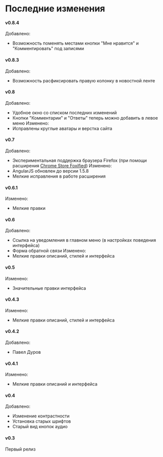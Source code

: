 # Последние изменения

#### v0.8.4
Добавлено:
* Возможность поменять местами кнопки "Мне нравится" и "Комментировать" под записями

#### v0.8.3
Добавлено:
* Возможность расфиксировать правую колонку в новостной ленте

#### v0.8
Добавлено:
* Удобное окно со списком последних изменений
* Кнопки "Комментарии" и "Ответы" теперь можно добавить в левое меню
Изменено:
* Исправлены круглые аватары и верстка сайта

#### v0.7
Добавлено:
* Экспериментальная поддержка браузера Firefox (при помощи расширения [Chrome Store Foxified](https://addons.mozilla.org/ru/firefox/addon/chrome-store-foxified/))
Изменено:
* AngularJS обновлен до версии 1.5.8
* Мелкие исправления в работе расширения


#### v0.6.1
Изменено:
* Мелкие правки

#### v0.6
Добавлено:
* Ссылка на уведомления в главном меню (в настройках поведения интерфейса)
* Форма обратной связи
Изменено:
* Мелкие правки описаний, стилей и интерфейса

#### v0.5
Изменено:
* Значительные правки интерфейса

#### v0.4.3
Изменено:
* Мелкие правки описаний, стилей и интерфейса

#### v0.4.2
Добавлено:
* Павел Дуров

#### v0.4.1
Изменено:
* Мелкие правки описаний и интерфейса

#### v0.4
Добавлено:
* Изменение контрастности
* Установка старых шрифтов
* Старый вид кнопок аудио

#### v0.3
Первый релиз
